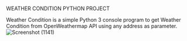 WEATHER CONDITION PYTHON PROJECT

Weather Condition is a simple Python 3 console program to get Weather Condition from OpenWeathermap API using any address as parameter.
![Screenshot (1141)](https://user-images.githubusercontent.com/75215825/192694799-1cf71309-094d-4d7c-9e6d-cf59e77f7298.png)

